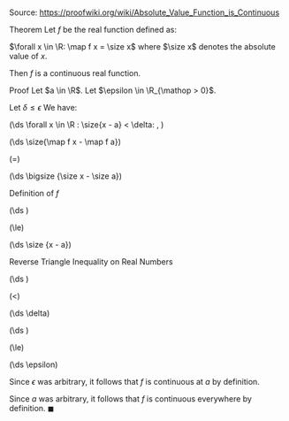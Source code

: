 # 

Source: https://proofwiki.org/wiki/Absolute_Value_Function_is_Continuous

Theorem
Let $f$ be the real function defined as:

$\forall x \in \R: \map f x = \size x$
where $\size x$ denotes the absolute value of $x$.

Then $f$ is a continuous real function.


Proof
Let $a \in \R$.
Let $\epsilon \in \R_{\mathop > 0}$.

Let $\delta \le \epsilon$
We have:










\(\ds \forall x \in \R : \size{x - a} < \delta: \, \)



\(\ds \size{\map f x - \map f a}\)

\(=\)







\(\ds \bigsize {\size x - \size a}\)





Definition of $f$














\(\ds \)

\(\le\)







\(\ds \size {x - a}\)





Reverse Triangle Inequality on Real Numbers














\(\ds \)

\(<\)







\(\ds \delta\)




















\(\ds \)

\(\le\)







\(\ds \epsilon\)










Since $\epsilon$ was arbitrary, it follows that $f$ is continuous at $a$ by definition.

Since $a$ was arbitrary, it follows that $f$ is continuous everywhere by definition.
$\blacksquare$





